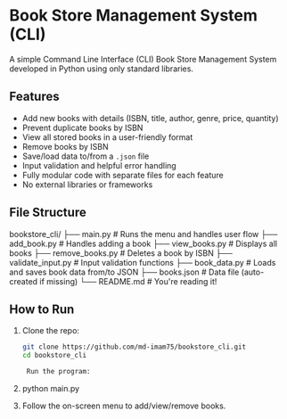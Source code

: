 # Book Store Management System (CLI)

A simple Command Line Interface (CLI) Book Store Management System developed in Python using only standard libraries.

##  Features

-  Add new books with details (ISBN, title, author, genre, price, quantity)
-  Prevent duplicate books by ISBN
-  View all stored books in a user-friendly format
-  Remove books by ISBN
-  Save/load data to/from a `.json` file
-  Input validation and helpful error handling
-  Fully modular code with separate files for each feature
-  No external libraries or frameworks

##  File Structure

bookstore_cli/ 
├── main.py # Runs the menu and handles user flow 
├── add_book.py # Handles adding a book 
├── view_books.py # Displays all books 
├── remove_books.py # Deletes a book by ISBN 
├── validate_input.py # Input validation functions 
├── book_data.py # Loads and saves book data from/to JSON 
├── books.json # Data file (auto-created if missing) 
└── README.md # You're reading it!


##  How to Run

1. Clone the repo:
   ```bash
   git clone https://github.com/md-imam75/bookstore_cli.git
   cd bookstore_cli

    Run the program:

2. python main.py

3. Follow the on-screen menu to add/view/remove books.
